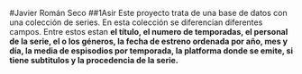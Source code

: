 #Javier Román Seco
##1Asir
Este proyecto trata de una base de datos con una colección de series.
En esta colección se diferencian diferentes campos. Entre estos estan 
**el título, el numero de temporadas, el personal de la serie, el o los géneros,
la fecha de estreno ordenada por año, mes y día, la media de espisodios por temporada,
la platforma donde se emite, si tiene subtitulos y la procedencia de la serie.**
 

